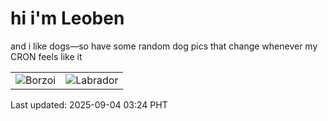 # hi i'm Leoben

and i like dogs—so have some random dog pics that change whenever my CRON feels like it

|  |  |
|--------|----------|
| ![Borzoi](https://random-dog-vercel.vercel.app/api/random-borzoi?v=1756927482) | ![Labrador](https://random-dog-vercel.vercel.app/api/random-labrador?v=1756927482) |

Last updated: 2025-09-04 03:24 PHT
